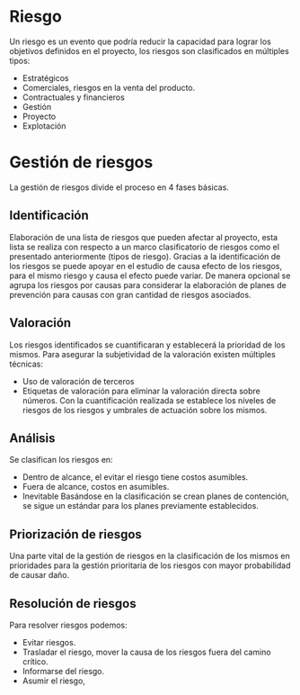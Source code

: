 # Riesgo
Un riesgo es un evento que podría reducir la capacidad para lograr los
objetivos definidos en el proyecto, los riesgos son clasificados en múltiples tipos:
- Estratégicos
- Comerciales, riesgos en la venta del producto.
- Contractuales y financieros
- Gestión
- Proyecto
- Explotación
# Gestión de riesgos
La gestión de riesgos divide el proceso en 4 fases básicas.
## Identificación
Elaboración de una lista de riesgos que pueden afectar al proyecto, esta lista se realiza con respecto a  un marco clasificatorio de riesgos como el presentado anteriormente (tipos de riesgo). Gracias a la identificación de los riesgos se puede apoyar en el estudio de causa efecto de los riesgos, para el mismo riesgo y causa el efecto puede variar.
De manera opcional se agrupa los riesgos por causas para considerar la elaboración de planes de prevención para causas con gran cantidad de riesgos asociados.
## Valoración
Los riesgos identificados se cuantificaran y establecerá la prioridad de los mismos.
Para asegurar la subjetividad de la valoración existen múltiples técnicas:
- Uso de valoración de terceros
- Etiquetas de valoración para eliminar la valoración directa sobre números.
Con la cuantificación realizada se establece los niveles de riesgos de los riesgos y umbrales de actuación sobre los mismos.
## Análisis
Se clasifican los riesgos en:
- Dentro de alcance, el evitar el riesgo tiene costos asumibles.
- Fuera de alcance, costos en asumibles.
- Inevitable
Basándose en la clasificación se crean planes de contención, se sigue un estándar para los planes previamente establecidos.
## Priorización de riesgos
Una parte vital de la gestión de riesgos en la clasificación de los mismos en prioridades para la gestión prioritaria de los riesgos con mayor probabilidad de causar daño.
## Resolución de riesgos
Para resolver riesgos podemos:
- Evitar riesgos.
- Trasladar el riesgo, mover la causa de los riesgos fuera del camino crítico.
- Informarse del riesgo.
- Asumir el riesgo, 
